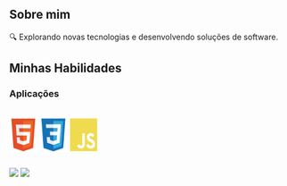 ## Sobre mim

🔍 Explorando novas tecnologias e desenvolvendo soluções de software.

## Minhas Habilidades

 <h3>Aplicações</h3>
<div style="display: inline_block"><br>
 <img align="center" alt="oalifiralph-HTML" height="60" width="50" src="https://raw.githubusercontent.com/devicons/devicon/master/icons/html5/html5-original.svg">
 <img align="center" alt="oalifiralph-CSS"  height="60" width="50" src="https://raw.githubusercontent.com/devicons/devicon/master/icons/css3/css3-original.svg">
 <img align="center" alt="oalifiralph-JS"   height="60" width="50" src="https://raw.githubusercontent.com/devicons/devicon/master/icons/javascript/javascript-plain.svg">
</div>

##
<div> 
<a href="https://www.linkedin.com/in/oalifiralph/" target="_blank"><img src="https://img.shields.io/badge/-LinkedIn-%230077B5?style=for-the-badge&logo=linkedin&logoColor=white" target="_blank"></a> 
<a href = "mailto:contatoalifiralph@gmail.com"><img src="https://img.shields.io/badge/-Gmail-%23333?style=for-the-badge&logo=gmail&logoColor=white" target="_blank"></a>
</div>
